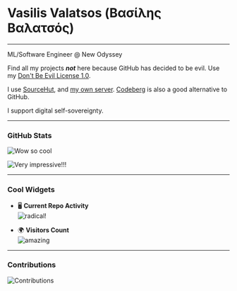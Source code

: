 # Vasilis Valatsos (Βασίλης Βαλατσός)

---

ML/Software Engineer @ New Odyssey

Find all my projects ***not*** here because GitHub has decided to be evil.
Use my [Don't Be Evil License 1.0](https://aethrvmn.gr/license).

I use [SourceHut](https://sr.ht/~aethrvmn), and [my own server](https://git.apotheke.earth).
[Codeberg](https://codeberg.org) is also a good alternative to GitHub.

I support digital self-sovereignty.

---

### GitHub Stats
![Wow so cool](https://github-readme-stats.vercel.app/api?username=aethrvmn&show_icons=true&theme=radical)

![Very impressive!!!](https://github-readme-stats.vercel.app/api/top-langs/?username=aethrvmn&layout=compact&theme=radical)

---

### Cool Widgets
- 🖥️ **Current Repo Activity**  
![radical!](https://streak-stats.demolab.com?user=aethrvmn&theme=radical)

- 🌍 **Visitors Count**  
![amazing](https://komarev.com/ghpvc/?username=aethrvmn&color=brightgreen)

---

### Contributions
![Contributions](https://github-contributor-stats.vercel.app/api?username=aethrvmn&theme=radical)

<!--
**aethrvmn/aethrvmn** is a ✨ _special_ ✨ repository because its `README.md` (this file) appears on your GitHub profile.

Here are some ideas to get you started:

- 🔭 I’m currently working on ...
- 🌱 I’m currently learning ...
- 👯 I’m looking to collaborate on ...
- 🤔 I’m looking for help with ...
- 💬 Ask me about ...
- 📫 How to reach me: ...
- 😄 Pronouns: ...
- ⚡ Fun fact: ...
-->
